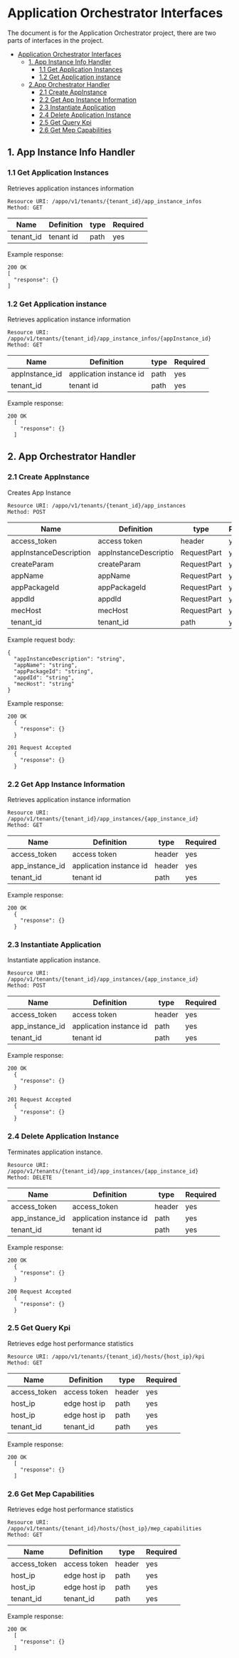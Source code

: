 Application Orchestrator Interfaces
==============
The document is for the Application Orchestrator project, there are two parts of interfaces in the project.

- [Application Orchestrator Interfaces](#appo-interfaces)
  - [1. App Instance Info Handler](#1-app-instance-info-handler)
    - [1.1 Get Application Instances](#11-get-application-instance)
    - [1.2 Get Application instance](#12-get-application-instance)
  - [2.App Orchestrator Handler](#2-app-orchestrator-handler)
    - [2.1 Create AppInstance](#21-create-appinstance)
    - [2.2 Get App Instance Information](#22-get-app-instance-information)
    - [2.3 Instantiate Application](#23-instantiate-application)
    - [2.4 Delete Application Instance](#24-delete-application-instance)
    - [2.5 Get Query Kpi](#25-get-query-kpi)
    - [2.6 Get Mep Capabilities](#26-get-mep-capabilities)

## 1. App Instance Info Handler

### 1.1 Get Application Instances

Retrieves application instances information

```
Resource URI: /appo/v1/tenants/{tenant_id}/app_instance_infos
Method: GET
```

|Name|Definition|type|Required|
|---|---|---|---|
|tenant_id|tenant id|path|yes|

Example response:
```
200 OK
[
  "response": {}
]
```

### 1.2 Get Application instance
Retrieves application instance information
```
Resource URI: /appo/v1/tenants/{tenant_id}/app_instance_infos/{appInstance_id}
Method: GET
```

|Name|Definition|type|Required|
|---|---|---|---|
|appInstance_id|application instance id|path|yes|
|tenant_id|tenant id|path|yes|


Example response:
```
200 OK
  [
    "response": {}
  ]
```

## 2. App Orchestrator Handler

### 2.1 Create AppInstance 
Creates App Instance
```
Resource URI: /appo/v1/tenants/{tenant_id}/app_instances
Method: POST
```

|Name|Definition|type|Required|
|---|---|---|---|
|access_token|access token|header|yes|
|appInstanceDescription|appInstanceDescriptio|RequestPart|yes|
|createParam|createParam|RequestPart|yes|
|appName|appName|RequestPart|yes|
|appPackageId|appPackageId|RequestPart|yes|
|appdId|appdId|RequestPart|yes|
|mecHost|mecHost|RequestPart |yes|
|tenant_id |tenant_id|path|yes|

Example request body:
```
{
  "appInstanceDescription": "string",
  "appName": "string",
  "appPackageId": "string",
  "appdId": "string",
  "mecHost": "string"
}

```

Example response:
```
200 OK
  {
    "response": {}
  }
```

```
201 Request Accepted
  {
    "response": {}
  }
```

### 2.2 Get App Instance Information 
Retrieves application instance information
```
Resource URI: /appo/v1/tenants/{tenant_id}/app_instances/{app_instance_id}
Method: GET
```

|Name|Definition|type|Required|
|---|---|---|---|
|access_token|access token|header|yes|
|app_instance_id|application instance id|header|yes|
|tenant_id|tenant id|path|yes|

Example response:
```
200 OK
  {
    "response": {}
  }
```

### 2.3 Instantiate Application
Instantiate application instance.
```
Resource URI: /appo/v1/tenants/{tenant_id}/app_instances/{app_instance_id}
Method: POST
```

|Name|Definition|type|Required|
|---|---|---|---|
|access_token |access token|header |yes|
|app_instance_id |application instance id|path   |yes|
|tenant_id|tenant id|path |yes|

Example response:
```
200 OK
  {
    "response": {}
  }
```
```
201 Request Accepted
  {
    "response": {}
  }
```

### 2.4 Delete Application Instance
Terminates application instance.
```
Resource URI: /appo/v1/tenants/{tenant_id}/app_instances/{app_instance_id}
Method: DELETE
```

|Name|Definition|type|Required|
|---|---|---|---|
|access_token |access_token|header |yes|
|app_instance_id |application instance id|path |yes|
|tenant_id |tenant id|path |yes|

Example response:
```
200 OK
  {
    "response": {}
  }
```

```
200 Request Accepted
  {
    "response": {}
  }
```

### 2.5 Get Query Kpi
Retrieves edge host performance statistics
```
Resource URI: /appo/v1/tenants/{tenant_id}/hosts/{host_ip}/kpi
Method: GET
```

|Name|Definition|type|Required|
|---|---|---|---|
|access_token|access token|header|yes|
|host_ip|edge host ip|path|yes|
|host_ip|edge host ip|path|yes|
|tenant_id|tenant_id|path|yes|


Example response:
```
200 OK
  [
    "response": {}
  ]
```

### 2.6 Get Mep Capabilities
Retrieves edge host performance statistics
```
Resource URI: /appo/v1/tenants/{tenant_id}/hosts/{host_ip}/mep_capabilities
Method: GET
```

|Name|Definition|type|Required|
|---|---|---|---|
|access_token|access token|header|yes|
|host_ip|edge host ip|path|yes|
|host_ip|edge host ip|path|yes|
|tenant_id|tenant_id|path|yes|


Example response:
```
200 OK
  [
    "response": {}
  ]
```
